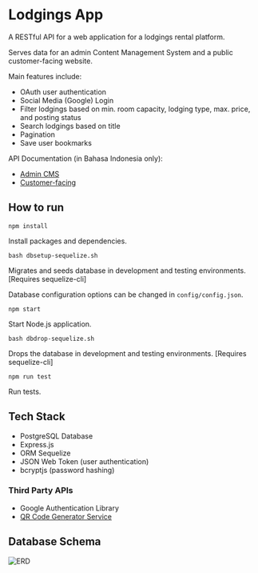 # Lodgings App

A RESTful API for a web application for a lodgings rental platform.

Serves data for an admin Content Management System and a public customer-facing website.

Main features include:
 - OAuth user authentication
 - Social Media (Google) Login
 - Filter lodgings based on min. room capacity, lodging type, max. price, and posting status
 - Search lodgings based on title
 - Pagination
 - Save user bookmarks

API Documentation (in Bahasa Indonesia only):
 - [Admin CMS](api-documentation-CMS.md)
 - [Customer-facing](api-documentation-Customer.md)

## How to run

```npm install```

Install packages and dependencies.

```bash dbsetup-sequelize.sh```

Migrates and seeds database in development and testing environments. [Requires sequelize-cli]

Database configuration options can be changed in `config/config.json`.

```npm start```

Start Node.js application.

```bash dbdrop-sequelize.sh```

Drops the database in development and testing environments. [Requires sequelize-cli]

```npm run test```

Run tests.

## Tech Stack

 - PostgreSQL Database
 - Express.js
 - ORM Sequelize
 - JSON Web Token (user authentication)
 - bcryptjs (password hashing)

### Third Party APIs

 - Google Authentication Library
 - [QR Code Generator Service](https://www.qr-code-generator.com/qr-code-api/)

## Database Schema

![ERD](ERD.png)